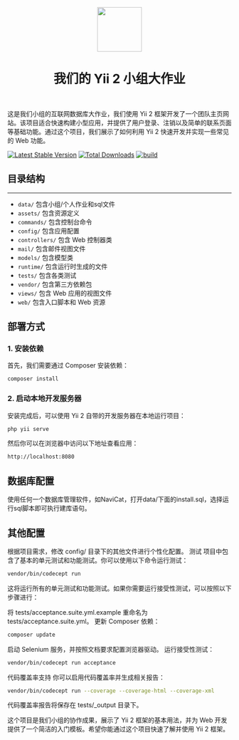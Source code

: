<p align="center">
    <a href="https://github.com/yiisoft" target="_blank">
        <img src="https://avatars0.githubusercontent.com/u/993323" height="100px">
    </a>
    <h1 align="center">我们的 Yii 2 小组大作业</h1>
    <br>
</p>

这是我们小组的互联网数据库大作业，我们使用 Yii 2 框架开发了一个团队主页网站。该项目适合快速构建小型应用，并提供了用户登录、注销以及简单的联系页面等基础功能。通过这个项目，我们展示了如何利用 Yii 2 快速开发并实现一些常见的 Web 功能。

[![Latest Stable Version](https://img.shields.io/packagist/v/yiisoft/yii2-app-basic.svg)](https://packagist.org/packages/yiisoft/yii2-app-basic)
[![Total Downloads](https://img.shields.io/packagist/dt/yiisoft/yii2-app-basic.svg)](https://packagist.org/packages/yiisoft/yii2-app-basic)
[![build](https://github.com/yiisoft/yii2-app-basic/workflows/build/badge.svg)](https://github.com/yiisoft/yii2-app-basic/actions?query=workflow%3Abuild)

## 目录结构
-------------------
- `data/`               包含小组/个人作业和sql文件
- `assets/`             包含资源定义
- `commands/`           包含控制台命令
- `config/`             包含应用配置
- `controllers/`        包含 Web 控制器类
- `mail/`               包含邮件视图文件
- `models/`             包含模型类
- `runtime/`            包含运行时生成的文件
- `tests/`              包含各类测试
- `vendor/`             包含第三方依赖包
- `views/`              包含 Web 应用的视图文件
- `web/`                包含入口脚本和 Web 资源

## 部署方式

### 1. 安装依赖

首先，我们需要通过 Composer 安装依赖：

```bash
composer install
```

### 2. 启动本地开发服务器
安装完成后，可以使用 Yii 2 自带的开发服务器在本地运行项目：

```bash
php yii serve
```

然后你可以在浏览器中访问以下地址查看应用：

```bash
http://localhost:8080
```

## 数据库配置

使用任何一个数据库管理软件，如NaviCat，打开data/下面的install.sql，选择运行sql脚本即可执行建库语句。


## 其他配置
根据项目需求，修改 config/ 目录下的其他文件进行个性化配置。
测试
项目中包含了基本的单元测试和功能测试。你可以使用以下命令运行测试：

```bash
vendor/bin/codecept run
```
这将运行所有的单元测试和功能测试。如果你需要运行接受性测试，可以按照以下步骤进行：

将 tests/acceptance.suite.yml.example 重命名为 tests/acceptance.suite.yml。
更新 Composer 依赖：
```bash
composer update
```
启动 Selenium 服务，并按照文档要求配置浏览器驱动。
运行接受性测试：
```bash
vendor/bin/codecept run acceptance
```
代码覆盖率支持
你可以启用代码覆盖率并生成相关报告：

```bash
vendor/bin/codecept run --coverage --coverage-html --coverage-xml
```
代码覆盖率报告将保存在 tests/_output 目录下。

这个项目是我们小组的协作成果，展示了 Yii 2 框架的基本用法，并为 Web 开发提供了一个简洁的入门模板。希望你能通过这个项目快速了解并使用 Yii 2 框架。